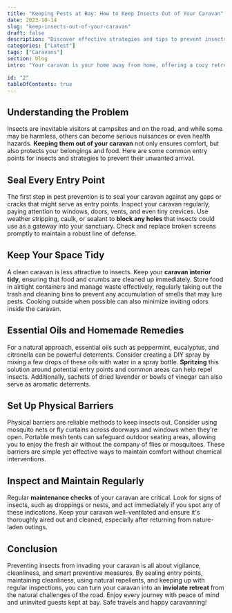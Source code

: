 ```yaml
---
title: "Keeping Pests at Bay: How to Keep Insects Out of Your Caravan"
date: 2023-10-14
slug: "keep-insects-out-of-your-caravan"
draft: false
description: "Discover effective strategies and tips to prevent insects from invading your caravan while on the road or parked at a campsite."
categories: ["Latest"]
tags: ["Caravans"]
section: blog
intro: "Your caravan is your home away from home, offering a cozy retreat whether parked in scenic wilds or road tripping between destinations. The last thing you want is to share this personal space with unwanted insect guests. Read on to discover essential tips to make your caravan a bug-free haven!"

id: "2"
tableOfContents: true
---
```


## Understanding the Problem

Insects are inevitable visitors at campsites and on the road, and while some may be harmless, others can become serious nuisances or even health hazards. **Keeping them out of your caravan** not only ensures comfort, but also protects your belongings and food. Here are some common entry points for insects and strategies to prevent their unwanted arrival.

## Seal Every Entry Point

The first step in pest prevention is to seal your caravan against any gaps or cracks that might serve as entry points. Inspect your caravan regularly, paying attention to windows, doors, vents, and even tiny crevices. Use weather stripping, caulk, or sealant to **block any holes** that insects could use as a gateway into your sanctuary. Check and replace broken screens promptly to maintain a robust line of defense.

## Keep Your Space Tidy

A clean caravan is less attractive to insects. Keep your **caravan interior tidy**, ensuring that food and crumbs are cleaned up immediately. Store food in airtight containers and manage waste effectively, regularly taking out the trash and cleaning bins to prevent any accumulation of smells that may lure pests. Cooking outside when possible can also minimize inviting odors inside the caravan.

## Essential Oils and Homemade Remedies

For a natural approach, essential oils such as peppermint, eucalyptus, and citronella can be powerful deterrents. Consider creating a DIY spray by mixing a few drops of these oils with water in a spray bottle. **Spritzing** this solution around potential entry points and common areas can help repel insects. Additionally, sachets of dried lavender or bowls of vinegar can also serve as aromatic deterrents.

## Set Up Physical Barriers

Physical barriers are reliable methods to keep insects out. Consider using mosquito nets or fly curtains across doorways and windows when they're open. Portable mesh tents can safeguard outdoor seating areas, allowing you to enjoy the fresh air without the company of flies or mosquitoes. These barriers are simple yet effective ways to maintain comfort without chemical interventions.

## Inspect and Maintain Regularly

Regular **maintenance checks** of your caravan are critical. Look for signs of insects, such as droppings or nests, and act immediately if you spot any of these indications. Keep your caravan well-ventilated and ensure it's thoroughly aired out and cleaned, especially after returning from nature-laden outings.

## Conclusion

Preventing insects from invading your caravan is all about vigilance, cleanliness, and smart preventive measures. By sealing entry points, maintaining cleanliness, using natural repellents, and keeping up with regular inspections, you can turn your caravan into an **inviolate retreat** from the natural challenges of the road. Enjoy every journey with peace of mind and uninvited guests kept at bay. Safe travels and happy caravanning!